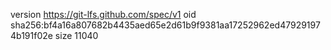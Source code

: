 version https://git-lfs.github.com/spec/v1
oid sha256:bf4a16a807682b4435aed65e2d61b9f9381aa17252962ed479291974b191f02e
size 11040
